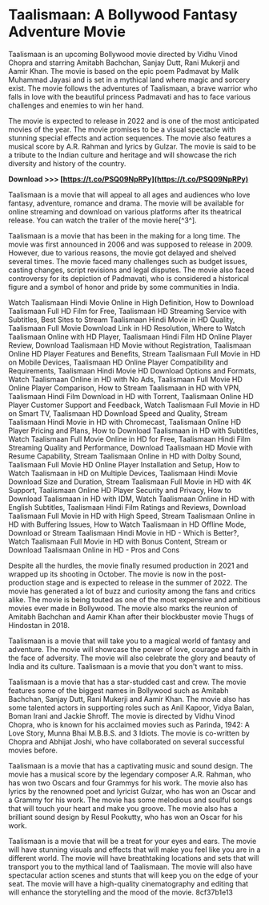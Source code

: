 # Taalismaan: A Bollywood Fantasy Adventure Movie
 
Taalismaan is an upcoming Bollywood movie directed by Vidhu Vinod Chopra and starring Amitabh Bachchan, Sanjay Dutt, Rani Mukerji and Aamir Khan. The movie is based on the epic poem Padmavat by Malik Muhammad Jayasi and is set in a mythical land where magic and sorcery exist. The movie follows the adventures of Taalismaan, a brave warrior who falls in love with the beautiful princess Padmavati and has to face various challenges and enemies to win her hand.
 
The movie is expected to release in 2022 and is one of the most anticipated movies of the year. The movie promises to be a visual spectacle with stunning special effects and action sequences. The movie also features a musical score by A.R. Rahman and lyrics by Gulzar. The movie is said to be a tribute to the Indian culture and heritage and will showcase the rich diversity and history of the country.
 
**Download >>> [https://t.co/PSQ09NpRPy](https://t.co/PSQ09NpRPy)**


 
Taalismaan is a movie that will appeal to all ages and audiences who love fantasy, adventure, romance and drama. The movie will be available for online streaming and download on various platforms after its theatrical release. You can watch the trailer of the movie here[^3^].

Taalismaan is a movie that has been in the making for a long time. The movie was first announced in 2006 and was supposed to release in 2009. However, due to various reasons, the movie got delayed and shelved several times. The movie faced many challenges such as budget issues, casting changes, script revisions and legal disputes. The movie also faced controversy for its depiction of Padmavati, who is considered a historical figure and a symbol of honor and pride by some communities in India.
 
Watch Taalismaan Hindi Movie Online in High Definition,  How to Download Taalismaan Full HD Film for Free,  Taalismaan HD Streaming Service with Subtitles,  Best Sites to Stream Taalismaan Hindi Movie in HD Quality,  Taalismaan Full Movie Download Link in HD Resolution,  Where to Watch Taalismaan Online with HD Player,  Taalismaan Hindi Film HD Online Player Review,  Download Taalismaan HD Movie without Registration,  Taalismaan Online HD Player Features and Benefits,  Stream Taalismaan Full Movie in HD on Mobile Devices,  Taalismaan HD Online Player Compatibility and Requirements,  Taalismaan Hindi Movie HD Download Options and Formats,  Watch Taalismaan Online in HD with No Ads,  Taalismaan Full Movie HD Online Player Comparison,  How to Stream Taalismaan in HD with VPN,  Taalismaan Hindi Film Download in HD with Torrent,  Taalismaan Online HD Player Customer Support and Feedback,  Watch Taalismaan Full Movie in HD on Smart TV,  Taalismaan HD Download Speed and Quality,  Stream Taalismaan Hindi Movie in HD with Chromecast,  Taalismaan Online HD Player Pricing and Plans,  How to Download Taalismaan in HD with Subtitles,  Watch Taalismaan Full Movie Online in HD for Free,  Taalismaan Hindi Film Streaming Quality and Performance,  Download Taalismaan HD Movie with Resume Capability,  Stream Taalismaan Online in HD with Dolby Sound,  Taalismaan Full Movie HD Online Player Installation and Setup,  How to Watch Taalismaan in HD on Multiple Devices,  Taalismaan Hindi Movie Download Size and Duration,  Stream Taalismaan Full Movie in HD with 4K Support,  Taalismaan Online HD Player Security and Privacy,  How to Download Taalismaan in HD with IDM,  Watch Taalismaan Online in HD with English Subtitles,  Taalismaan Hindi Film Ratings and Reviews,  Download Taalismaan Full Movie in HD with High Speed,  Stream Taalismaan Online in HD with Buffering Issues,  How to Watch Taalismaan in HD Offline Mode,  Download or Stream Taalismaan Hindi Movie in HD - Which is Better?,  Watch Taalismaan Full Movie in HD with Bonus Content,  Stream or Download Taalismaan Online in HD - Pros and Cons
 
Despite all the hurdles, the movie finally resumed production in 2021 and wrapped up its shooting in October. The movie is now in the post-production stage and is expected to release in the summer of 2022. The movie has generated a lot of buzz and curiosity among the fans and critics alike. The movie is being touted as one of the most expensive and ambitious movies ever made in Bollywood. The movie also marks the reunion of Amitabh Bachchan and Aamir Khan after their blockbuster movie Thugs of Hindostan in 2018.
 
Taalismaan is a movie that will take you to a magical world of fantasy and adventure. The movie will showcase the power of love, courage and faith in the face of adversity. The movie will also celebrate the glory and beauty of India and its culture. Taalismaan is a movie that you don't want to miss.

Taalismaan is a movie that has a star-studded cast and crew. The movie features some of the biggest names in Bollywood such as Amitabh Bachchan, Sanjay Dutt, Rani Mukerji and Aamir Khan. The movie also has some talented actors in supporting roles such as Anil Kapoor, Vidya Balan, Boman Irani and Jackie Shroff. The movie is directed by Vidhu Vinod Chopra, who is known for his acclaimed movies such as Parinda, 1942: A Love Story, Munna Bhai M.B.B.S. and 3 Idiots. The movie is co-written by Chopra and Abhijat Joshi, who have collaborated on several successful movies before.
 
Taalismaan is a movie that has a captivating music and sound design. The movie has a musical score by the legendary composer A.R. Rahman, who has won two Oscars and four Grammys for his work. The movie also has lyrics by the renowned poet and lyricist Gulzar, who has won an Oscar and a Grammy for his work. The movie has some melodious and soulful songs that will touch your heart and make you groove. The movie also has a brilliant sound design by Resul Pookutty, who has won an Oscar for his work.
 
Taalismaan is a movie that will be a treat for your eyes and ears. The movie will have stunning visuals and effects that will make you feel like you are in a different world. The movie will have breathtaking locations and sets that will transport you to the mythical land of Taalismaan. The movie will also have spectacular action scenes and stunts that will keep you on the edge of your seat. The movie will have a high-quality cinematography and editing that will enhance the storytelling and the mood of the movie.
 8cf37b1e13
 
